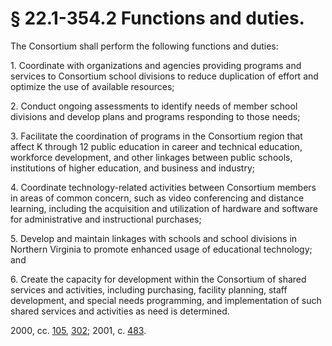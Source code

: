 # § 22.1-354.2 Functions and duties.

<p>The Consortium shall perform the following functions and duties:</p><p>1. Coordinate with organizations and agencies providing programs and services to Consortium school divisions to reduce duplication of effort and optimize the use of available resources;</p><p>2. Conduct ongoing assessments to identify needs of member school divisions and develop plans and programs responding to those needs;</p><p>3. Facilitate the coordination of programs in the Consortium region that affect K through 12 public education in career and technical education, workforce development, and other linkages between public schools, institutions of higher education, and business and industry;</p><p>4. Coordinate technology-related activities between Consortium members in areas of common concern, such as video conferencing and distance learning, including the acquisition and utilization of hardware and software for administrative and instructional purchases;</p><p>5. Develop and maintain linkages with schools and school divisions in Northern Virginia to promote enhanced usage of educational technology; and</p><p>6. Create the capacity for development within the Consortium of shared services and activities, including purchasing, facility planning, staff development, and special needs programming, and implementation of such shared services and activities as need is determined.</p><p>2000, cc. <a href='http://lis.virginia.gov/cgi-bin/legp604.exe?001+ful+CHAP0105'>105</a>, <a href='http://lis.virginia.gov/cgi-bin/legp604.exe?001+ful+CHAP0302'>302</a>; 2001, c. <a href='http://lis.virginia.gov/cgi-bin/legp604.exe?011+ful+CHAP0483'>483</a>.</p>